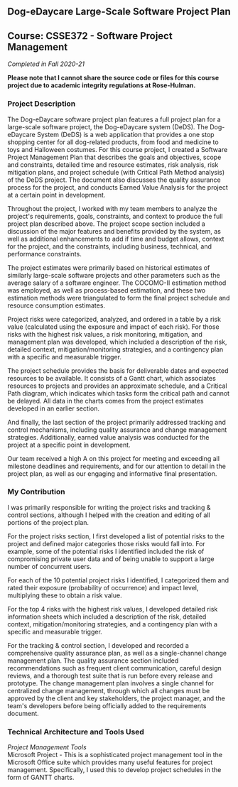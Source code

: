## Dog-eDaycare Large-Scale Software Project Plan
## Course: CSSE372 - Software Project Management
*Completed in Fall 2020-21*

**Please note that I cannot share the source code or files for this course project due to academic integrity regulations at Rose-Hulman.**

### Project Description
The Dog-eDaycare software project plan features a full project plan for a large-scale software project, the Dog-eDaycare system (DeDS). The Dog-eDaycare System (DeDS) is a web application that provides a one stop shopping center for all dog-related products, from food and medicine to toys and Halloween costumes. For this course project, I created a Software Project Management Plan that describes the goals and objectives, scope and constraints, detailed time and resource estimates, risk analysis, risk mitigation plans, and project schedule (with Critical Path Method analysis) of the DeDS project. The document also discusses the quality assurance process for the project, and conducts Earned Value Analysis for the project at a certain point in development. 

Throughout the project, I worked with my team members to analyze the project's requirements, goals, constraints, and context to produce the full project plan described above. The project scope section included a discussion of the major features and benefits provided by the system, as well as additional enhancements to add if time and budget allows, context for the project, and the constraints, including business, technical, and performance constraints. 

The project estimates were primarily based on historical estimates of similarly large-scale software projects and other parameters such as the average salary of a software engineer. The COCOMO-II estimation method was employed, as well as process-based estimation, and these two estimation methods were triangulated to form the final project schedule and resource consumption estimates. 

Project risks were categorized, analyzed, and ordered in a table by a risk value (calculated using the exposure and impact of each risk). For those risks with the highest risk values, a risk monitoring, mitigation, and management plan was developed, which included a description of the risk, detailed context, mitigation/monitoring strategies, and a contingency plan with a specific and measurable trigger. 

The project schedule provides the basis for deliverable dates and expected resources to be available. It consists of a Gantt chart, which associates resources to projects and provides an approximate schedule, and a Critical Path diagram, which indicates which tasks form the critical path and cannot be delayed. All data in the charts comes from the project estimates developed in an earlier section. 

And finally, the last section of the project primarily addressed tracking and control mechanisms, including quality assurance and change management strategies. Additionally, earned value analysis was conducted for the project at a specific point in development. 

Our team received a high A on this project for meeting and exceeding all milestone deadlines and requirements, and for our attention to detail in the project plan, as well as our engaging and informative final presentation.

### My Contribution
I was primarily responsible for writing the project risks and tracking & control sections, although I helped with the creation and editing of all portions of the project plan. 

For the project risks section, I first developed a list of potential risks to the project and defined major categories those risks would fall into. For example, some of the potential risks I identified included the risk of compromising private user data and of being unable to support a large number of concurrent users. 

For each of the 10 potential project risks I identified, I categorized them and rated their exposure (probability of occurrence) and impact level, multiplying these to obtain a risk value. 

For the top 4 risks with the highest risk values, I developed detailed risk information sheets which included a description of the risk, detailed context, mitigation/monitoring strategies, and a contingency plan with a specific and measurable trigger. 

For the tracking & control section, I developed and recorded a comprehensive quality assurance plan, as well as a single-channel change management plan. The quality assurance section included recommendations such as frequent client communication, careful design reviews, and a thorough test suite that is run before every release and prototype. The change management plan involves a single channel for centralized change management, through which all changes must be approved by the client and key stakeholders, the project manager, and the team's developers before being officially added to the requirements document. 

### Technical Architecture and Tools Used
*Project Management Tools* <br>
Microsoft Project - This is a sophisticated project management tool in the Microsoft Office suite which provides many useful features for project management. Specifically, I used this to develop project schedules in the form of GANTT charts. 
